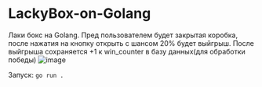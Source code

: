 # LackyBox-on-Golang
Лаки бокс на Golang. Пред пользователем будет закрытая коробка, после нажатия на кнопку открыть с шансом 20% будет выйгрыш. После выйгрыша сохраняется +1 к win_counter в базу данных(для обработки победы)
![image](https://github.com/user-attachments/assets/ada8a329-b851-4d91-a703-ffaf3219f51b)

Запуск: ```go run .```

